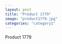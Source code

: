 ```yaml
---
layout: post
title: "Product 1779"
image: "product1779.jpg"
categories: "category1"
---
```

Product 1779
